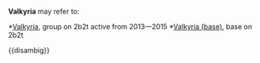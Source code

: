 **Valkyria** may refer to:

*[Valkyria](https://2b2t.miraheze.org/wiki/Valkyria), group on 2b2t active from 2013—2015
*[Valkyria (base)](https://2b2t.miraheze.org/wiki/Valkyria_(base)), base on 2b2t

{{disambig}}